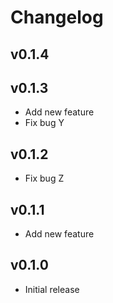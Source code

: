 # Changelog

## v0.1.4

## v0.1.3

- Add new feature
- Fix bug Y

## v0.1.2

- Fix bug Z

## v0.1.1

- Add new feature

## v0.1.0

- Initial release

